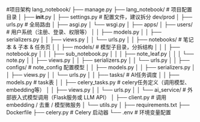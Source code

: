 #项目架构
lang_notebook/
├── manage.py
├── lang_notebook/                # 项目配置目录
│   ├── __init__.py
│   ├── settings.py               # 配置文件，建议拆分 dev/prod
│   ├── urls.py                   # 全局路由
│   ├── asgi.py
│   └── wsgi.py
│
├── apps/
│   ├── users/                    # 用户系统（注册、登录、权限等）
│   │   ├── models.py
│   │   ├── serializers.py
│   │   ├── views.py
│   │   └── urls.py
│
│   ├── notebooks/                # 笔记本 & 子本 & 任务页
│   │   ├── models/               # 模型子目录，分拆结构
│   │   │   ├── notebook.py
│   │   │   ├── sub_notebook.py
│   │   │   ├── note_leaf.py
│   │   │   └── note.py
│   │   ├── views.py
│   │   ├── serializers.py
│   │   └── urls.py
│
│   ├── configs/                  # note_config 配置模型
│   │   ├── models.py
│   │   ├── serializers.py
│   │   ├── views.py
│   │   └── urls.py
│
│   ├── tasks/                    # AI任务调度
│   │   ├── models.py             # task表
│   │   ├── celery_tasks.py       # celery任务定义（调用模型、embedding等）
│   │   ├── views.py
│   │   └── urls.py
│
│   └── ai_service/               # 外部嵌入式模型调用（Flask服务或 LLM API）
│       ├── client.py             # 调用 embedding / 去重 / 模型微服务
│       └── utils.py
│
├── requirements.txt
├── Dockerfile
├── celery.py                     # Celery 启动器
└── .env                          # 环境变量配置
